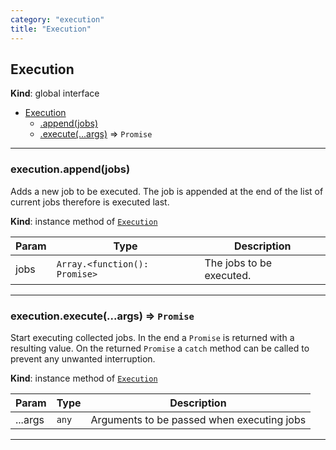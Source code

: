 ```yaml
---
category: "execution"
title: "Execution"
---
```


## Execution&nbsp;<a name="Execution" href="https://github.com/seznam/ima/tree/17.0.0-rc.0/execution/Execution.js#L18" target="_blank"><span class="icon"><i class="fas fa-external-link-alt fa-xs"></i></span></a>
**Kind**: global interface  

* [Execution](#Execution)
    * [.append(jobs)](#Execution+append)
    * [.execute(...args)](#Execution+execute) ⇒ <code>Promise</code>


* * *

### execution.append(jobs)&nbsp;<a name="Execution+append" href="https://github.com/seznam/ima/tree/17.0.0-rc.0/execution/Execution.js#L25" target="_blank"><span class="icon"><i class="fas fa-external-link-alt fa-xs"></i></span></a>
Adds a new job to be executed. The job is appended at the end of the
list of current jobs therefore is executed last.

**Kind**: instance method of [<code>Execution</code>](#Execution)  

| Param | Type | Description |
| --- | --- | --- |
| jobs | <code>Array.&lt;function(): Promise&gt;</code> | The jobs to be executed. |


* * *

### execution.execute(...args) ⇒ <code>Promise</code>&nbsp;<a name="Execution+execute" href="https://github.com/seznam/ima/tree/17.0.0-rc.0/execution/Execution.js#L35" target="_blank"><span class="icon"><i class="fas fa-external-link-alt fa-xs"></i></span></a>
Start executing collected jobs. In the end a <code>Promise</code> is returned
with a resulting value. On the returned <code>Promise</code> a <code>catch</code>
method can be called to prevent any unwanted interruption.

**Kind**: instance method of [<code>Execution</code>](#Execution)  

| Param | Type | Description |
| --- | --- | --- |
| ...args | <code>any</code> | Arguments to be passed when executing jobs |


* * *


